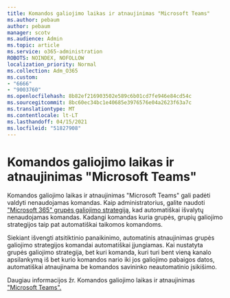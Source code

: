 ```yaml
---
title: Komandos galiojimo laikas ir atnaujinimas "Microsoft Teams"
ms.author: pebaum
author: pebaum
manager: scotv
ms.audience: Admin
ms.topic: article
ms.service: o365-administration
ROBOTS: NOINDEX, NOFOLLOW
localization_priority: Normal
ms.collection: Adm_O365
ms.custom:
- "6666"
- "9003760"
ms.openlocfilehash: 8b82ef216903502e589c6b01cd7fe946e84cd54c
ms.sourcegitcommit: 8bc60ec34bc1e40685e3976576e04a2623f63a7c
ms.translationtype: MT
ms.contentlocale: lt-LT
ms.lasthandoff: 04/15/2021
ms.locfileid: "51827908"
---
```

# <a name="team-expiration-and-renewal-in-microsoft-teams"></a>Komandos galiojimo laikas ir atnaujinimas "Microsoft Teams"

Komandos galiojimo laikas ir atnaujinimas "Microsoft Teams" gali padėti valdyti nenaudojamas komandas. Kaip administratorius, galite naudoti  ["Microsoft 365" grupės galiojimo strategiją,](https://docs.microsoft.com/microsoft-365/admin/create-groups/office-365-groups-expiration-policy)  kad automatiškai išvalytų nenaudojamas komandas. Kadangi komandas kuria grupės, grupių galiojimo strategijos taip pat automatiškai taikomos komandoms.

Siekiant išvengti atsitiktinio panaikinimo, automatinis atnaujinimas grupės galiojimo strategijos komandai automatiškai įjungiamas. Kai nustatyta grupės galiojimo strategija, bet kuri komanda, kuri turi bent vieną kanalo apsilankymą iš bet kurio komandos nario iki jos galiojimo pabaigos datos, automatiškai atnaujinama be komandos savininko neautomatinio įsikišimo.  

Daugiau informacijos žr. Komandos galiojimo laikas ir atnaujinimas ["Microsoft Teams".](https://docs.microsoft.com/microsoftteams/team-expiration-renewal)
